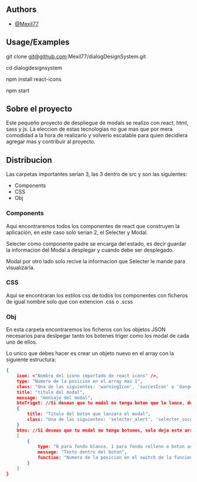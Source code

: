 ## Authors

- [@Mexil77](https://github.com/Mexil77)

## Usage/Examples

git clone git@github.com:Mexil77/dialogDesignSystem.git

cd dialogdesignsystem

npm install react-icons

npm start

## Sobre el proyecto

Este pequeño proyecto de despliegue de modals se realizo con react, html, sass y js.
La eleccion de estas tecnologias no gue mas que por mera comodidad a la hora de realizarlo y volverlo escalable para quien decidiera agregar mas y contribuir al proyecto.

## Distribucion

Las carpetas importantes serian 3, las 3 dentro de src y son las siguientes:

- Components
- CSS
- Obj

### Components

Aqui encontraremos todos los componentes de react que construyen la aplicacion, en este caso solo serian 2, el Selecter y Modal.

Selecter como componente padre se encarga del estado, es decir guardar la informacion del Modal a desplegar y cuando debe ser desplegado.

Modal por otro lado solo recive la informacion que Selecter le mande para visualizarla.

### CSS

Aqui se encontraran los estilos css de todos los componentes con ficheros de igual nombre solo que con extencion .css o .scss

### Obj

En esta carpeta encontraremos los ficheros con los objetos JSON necesarios para deslpegar tanto los botenes triger como los modal de cada uno de ellos.

Lo unico que debes hacer es crear un objeto nuevo en el array con la siguiente estructura:

```JSON
{
    icon: <"Nombre del icono importado de react icons" />,
    type: "Numero de la posicion en el array mas 1",
    class: "Una de las siguientes: 'warningIcon', 'succesIcon' o 'dangerIcon'",
    title: "titulo del modal",
    message: "mensaje del modal",
    btnTriget: //Si deseas que tu modal no tenga boton que lo lance, deja esta propiedad vacia, es decir '{}'
    {
        title: "Titulo del boton que lanzara el modal",
        class: "Una de las siguientes: 'selecter_alert', 'selecter_success', 'selecter_danger' o 'selecter_fanci'",
    }
    btns: //Si deseas que tu modal no tenga botones, solo deja este array vacio, es decir: '[]'
    [
        {
            type: "0 para fondo blanco, 1 para fondo relleno o boton activo",
            message: "Texto dentro del boton",
            function: "Numero de la posicion en el switch de la funcion 'selectFunction' que llame a la fucion deseada para realizar con este boton",
        }
    ]
}
```
